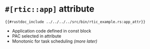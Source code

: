 # `#[rtic::app]` attribute

```rust,noplaypen
{{#rustdoc_include ../../../../src/bin/rtic_example.rs:app_attr}}
```

- Application code defined in const block
- PAC selected in attribute
- Monotonic for task scheduling *(more later)*
